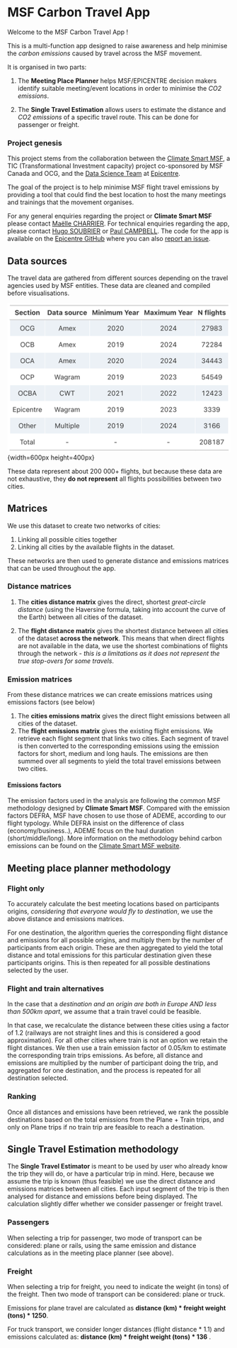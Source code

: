 # MSF Carbon Travel App

Welcome to the MSF Carbon Travel App !

This is a multi-function app designed to raise awareness and help minimise the *carbon emissions* caused by travel across the MSF movement.

It is organised in two parts:

1.  The **Meeting Place Planner** helps MSF/EPICENTRE decision makers identify suitable meeting/event locations in order to minimise the *CO2 emissions*.

2.  The **Single Travel Estimation** allows users to estimate the distance and *CO2 emissions* of a specific travel route. This can be done for passenger or freight.

### Project genesis

This project stems from the collaboration between the [Climate Smart MSF](https://msfintl.sharepoint.com/:u:/r/sites/ClimateSmartMSF/SitePages/Main-Page.aspx?csf=1&web=1&e=8t2nc5), a TIC (Transformational Investment capacity) project co-sponsored by MSF Canada and OCG, and the [Data Science Team](https://epicentre-msf.github.io/gallery/) at [Epicentre](https://epicentre.msf.org/).

The goal of the project is to help minimise MSF flight travel emissions by providing a tool that could find the best location to host the many meetings and trainings that the movement organises.

For any general enquiries regarding the project or **Climate Smart MSF** please contact [Maëlle CHARRIER](mailto:Maelle.CHARRIER@geneva.msf.org). For technical enquiries regarding the app, please contact [Hugo SOUBRIER](mailto:hugo.soubrier@epicentre.msf.org) or [Paul CAMPBELL](mailto:paul.campbell@epicentre.msf.org). The code for the app is available on the [Epicentre GitHub](https://github.com/epicentre-msf/carbon-travel-app) where you can also [report an issue](https://github.com/epicentre-msf/carbon-travel-app/issues).

## Data sources

The travel data are gathered from different sources depending on the travel agencies used by MSF entities. These data are cleaned and compiled before visualisations.

![Flight Data source](www/source-tab.png){width=600px height=400px}

These data represent about 200 000+ flights, but because these data are not exhaustive, they **do not represent** all flights possibilities between two cities.

## Matrices

We use this dataset to create two networks of cities:

1.  Linking all possible cities together
2.  Linking all cities by the available flights in the dataset.

These networks are then used to generate distance and emissions matrices that can be used throughout the app.

### Distance matrices

1.  The **cities distance matrix** gives the direct, shortest *great-circle distance* (using the Haversine formula, taking into account the curve of the Earth) between all cities of the dataset.

2.  The **flight distance matrix** gives the shortest distance between all cities of the dataset **across the network**. This means that when direct flights are not available in the data, we use the shortest combinations of flights through the network - *this is a limitations as it does not represent the true stop-overs for some travels*.

### Emission matrices

From these distance matrices we can create emissions matrices using emissions factors (see below)

1.  The **cities emissions matrix** gives the direct flight emissions between all cities of the dataset.
2.  The **flight emissions matrix** gives the existing flight emissions. We retrieve each flight segment that links two cities. Each segment of travel is then converted to the corresponding emissions using the emission factors for short, medium and long hauls. The emissions are then summed over all segments to yield the total travel emissions between two cities.

#### Emissions factors

The emission factors used in the analysis are following the common MSF methodology designed by **Climate Smart MSF**. Compared with the emission factors DEFRA, MSF have chosen to use those of ADEME, according to our flight typology. While DEFRA insist on the difference of class (economy/business..), ADEME focus on the haul duration (short/middle/long). More information on the methodology behind carbon emissions can be found on the [Climate Smart MSF website](https://msfintl.sharepoint.com/:u:/r/sites/ClimateSmartMSF/SitePages/Main-Page.aspx?csf=1&web=1&e=8t2nc5).

## Meeting place planner methodology

### Flight only

To accurately calculate the best meeting locations based on participants origins, *considering that everyone would fly to destination*, we use the above distance and emissions matrices.

For one destination, the algorithm queries the corresponding flight distance and emissions for all possible origins, and multiply them by the number of participants from each origin. These are then aggregated to yield the total distance and total emissions for this particular destination given these participants origins. This is then repeated for all possible destinations selected by the user.

### Flight and train alternatives

In the case that a *destination and an origin are both in Europe AND less than 500km apart*, we assume that a train travel could be feasible.

In that case, we recalculate the distance between these cities using a factor of 1.2 (railways are not straight lines and this is considered a good approximation). For all other cities where train is not an option we retain the flight distances. We then use a train emission factor of 0.05/km to estimate the corresponding train trips emissions. As before, all distance and emissions are multiplied by the number of participant doing the trip, and aggregated for one destination, and the process is repeated for all destination selected.

### Ranking

Once all distances and emissions have been retrieved, we rank the possible destinations based on the total emissions from the Plane + Train trips, and only on Plane trips if no train trip are feasible to reach a destination.

## Single Travel Estimation methodology

The **Single Travel Estimator** is meant to be used by user who already know the trip they will do, or have a particular trip in mind. Here, because we assume the trip is known (thus feasible) we use the direct distance and emissions matrices between all cities. Each input segment of the trip is then analysed for distance and emissions before being displayed. The calculation slightly differ whether we consider passenger or freight travel.

### Passengers

When selecting a trip for passenger, two mode of transport can be considered: plane or rails, using the same emission and distance calculations as in the meeting place planner (see above).

### Freight

When selecting a trip for freight, you need to indicate the weight (in tons) of the freight. Then two mode of transport can be considered: plane or truck.

Emissions for plane travel are calculated as **distance (km) \* freight weight (tons) \* 1250**.

For truck transport, we consider longer distances (flight distance \* 1.1) and emissions calculated as: **distance (km) \* freight weight (tons) \* 136** .

<script>
    // Select the specific div by its ID (or another selector)
    let div = document.getElementById('about-card');

    // Find all <a> elements inside that div
    let links = div.querySelectorAll('a');

    // Loop through each link and add the target="_blank" attribute
    links.forEach(link => {
        link.setAttribute('target', '_blank');
    });
</script>